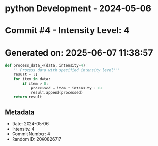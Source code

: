 ﻿# python Development - 2024-05-06
# Commit #4 - Intensity Level: 4
# Generated on: 2025-06-07 11:38:57
```python
def process_data_4(data, intensity=4):
    '''Process data with specified intensity level'''
    result = []
    for item in data:
        if item > 0:
            processed = item * intensity + 61
            result.append(processed)
    return result
```
## Metadata
- Date: 2024-05-06
- Intensity: 4
- Commit Number: 4
- Random ID: 2060826717
